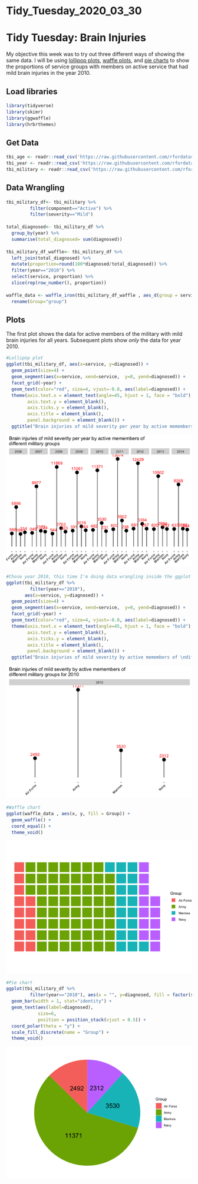 Tidy\_Tuesday\_2020\_03\_30
================

Tidy Tuesday: Brain Injuries
============================

My objective this week was to try out three different ways of showing the same data. I will be using [lollipop plots](https://www.statology.org/how-to-create-a-lollipop-chart-in-r/), [waffle plots](https://github.com/liamgilbey/ggwaffle), and [pie charts](https://rpubs.com/ageek/ggplot-adv-part2) to show the proportions of service groups with members on active service that had mild brain injuries in the year 2010.

Load libraries
--------------

``` r
library(tidyverse)
library(skimr)
library(ggwaffle)
library(hrbrthemes)
```

Get Data
--------

``` r
tbi_age <- readr::read_csv('https://raw.githubusercontent.com/rfordatascience/tidytuesday/master/data/2020/2020-03-24/tbi_age.csv')
tbi_year <- readr::read_csv('https://raw.githubusercontent.com/rfordatascience/tidytuesday/master/data/2020/2020-03-24/tbi_year.csv')
tbi_military <- readr::read_csv('https://raw.githubusercontent.com/rfordatascience/tidytuesday/master/data/2020/2020-03-24/tbi_military.csv')
```

Data Wrangling
--------------

``` r
tbi_military_df<- tbi_military %>% 
         filter(component=="Active") %>%
         filter(severity=="Mild")
         
total_diagnosed<- tbi_military_df %>% 
  group_by(year) %>% 
  summarise(total_diagnosed= sum(diagnosed))

tbi_military_df_waffle<- tbi_military_df %>%
  left_join(total_diagnosed) %>%
  mutate(proportion=round(100*diagnosed/total_diagnosed)) %>% 
  filter(year=="2010") %>%
  select(service, proportion) %>%
  slice(rep(row_number(), proportion))

waffle_data <- waffle_iron(tbi_military_df_waffle , aes_d(group = service)) %>%
  rename(Group="group")
```

Plots
-----

The first plot shows the data for active members of the military with mild brain injuries for all years. Subsequent plots show *only* the data for year 2010.

``` r
#Lollipop plot
ggplot(tbi_military_df, aes(x=service, y=diagnosed)) + 
  geom_point(size=4) + 
  geom_segment(aes(x=service, xend=service,  y=0, yend=diagnosed)) + 
  facet_grid(~year) +
  geom_text(color="red", size=4, vjust=-0.8, aes(label=diagnosed)) +
  theme(axis.text.x = element_text(angle=45, hjust = 1, face = "bold"),
        axis.text.y = element_blank(),
        axis.ticks.y = element_blank(), 
        axis.title = element_blank(),
        panel.background = element_blank()) +
  ggtitle("Brain injuries of mild severity per year by active memembers of \ndifferent military groups")
```

![](12_TidyTuesday_files/figure-markdown_github/unnamed-chunk-1-1.png)

``` r
#Chose year 2010, this time I'm doing data wrangling inside the ggplot call. 
ggplot(tbi_military_df %>%
         filter(year=="2010"), 
       aes(x=service, y=diagnosed)) + 
  geom_point(size=4) + 
  geom_segment(aes(x=service, xend=service,  y=0, yend=diagnosed)) + 
  facet_grid(~year) +
  geom_text(color="red", size=4, vjust=-0.8, aes(label=diagnosed)) +
  theme(axis.text.x = element_text(angle=45, hjust = 1, face = "bold"),
        axis.text.y = element_blank(),
        axis.ticks.y = element_blank(), 
        axis.title = element_blank(),
        panel.background = element_blank()) +
  ggtitle("Brain injuries of mild severity by active memembers of \ndifferent military groups for 2010")
```

![](12_TidyTuesday_files/figure-markdown_github/unnamed-chunk-1-2.png)

``` r
#Waffle chart
ggplot(waffle_data , aes(x, y, fill = Group)) + 
  geom_waffle() +
  coord_equal() + 
  theme_void()
```

![](12_TidyTuesday_files/figure-markdown_github/unnamed-chunk-1-3.png)

``` r
#Pie chart
ggplot(tbi_military_df %>%
         filter(year=="2010"), aes(x = "", y=diagnosed, fill = factor(service))) + 
  geom_bar(width = 1, stat="identity") +
  geom_text(aes(label=diagnosed), 
            size=6,
            position = position_stack(vjust = 0.5)) +
  coord_polar(theta = "y") +
  scale_fill_discrete(name = "Group") +
  theme_void()
```

![](12_TidyTuesday_files/figure-markdown_github/unnamed-chunk-1-4.png)
